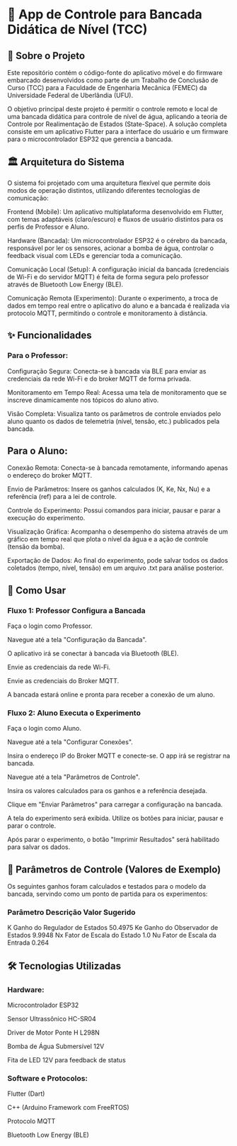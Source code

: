 # 🧪 App de Controle para Bancada Didática de Nível (TCC)
## 📄 Sobre o Projeto
Este repositório contém o código-fonte do aplicativo móvel e do firmware embarcado desenvolvidos como parte de um Trabalho de Conclusão de Curso (TCC) para a Faculdade de Engenharia Mecânica (FEMEC) da Universidade Federal de Uberlândia (UFU).

O objetivo principal deste projeto é permitir o controle remoto e local de uma bancada didática para controle de nível de água, aplicando a teoria de Controle por Realimentação de Estados (State-Space). A solução completa consiste em um aplicativo Flutter para a interface do usuário e um firmware para o microcontrolador ESP32 que gerencia a bancada.

## 🏛️ Arquitetura do Sistema
O sistema foi projetado com uma arquitetura flexível que permite dois modos de operação distintos, utilizando diferentes tecnologias de comunicação:

Frontend (Mobile): Um aplicativo multiplataforma desenvolvido em Flutter, com temas adaptáveis (claro/escuro) e fluxos de usuário distintos para os perfis de Professor e Aluno.

Hardware (Bancada): Um microcontrolador ESP32 é o cérebro da bancada, responsável por ler os sensores, acionar a bomba de água, controlar o feedback visual com LEDs e gerenciar toda a comunicação.

Comunicação Local (Setup): A configuração inicial da bancada (credenciais de Wi-Fi e do servidor MQTT) é feita de forma segura pelo professor através de Bluetooth Low Energy (BLE).

Comunicação Remota (Experimento): Durante o experimento, a troca de dados em tempo real entre o aplicativo do aluno e a bancada é realizada via protocolo MQTT, permitindo o controle e monitoramento à distância.

## ✨ Funcionalidades
### Para o Professor:
Configuração Segura: Conecta-se à bancada via BLE para enviar as credenciais da rede Wi-Fi e do broker MQTT de forma privada.

Monitoramento em Tempo Real: Acessa uma tela de monitoramento que se inscreve dinamicamente nos tópicos do aluno ativo.

Visão Completa: Visualiza tanto os parâmetros de controle enviados pelo aluno quanto os dados de telemetria (nível, tensão, etc.) publicados pela bancada.

## Para o Aluno:
Conexão Remota: Conecta-se à bancada remotamente, informando apenas o endereço do broker MQTT.

Envio de Parâmetros: Insere os ganhos calculados (K, Ke, Nx, Nu) e a referência (ref) para a lei de controle.

Controle do Experimento: Possui comandos para iniciar, pausar e parar a execução do experimento.

Visualização Gráfica: Acompanha o desempenho do sistema através de um gráfico em tempo real que plota o nível da água e a ação de controle (tensão da bomba).

Exportação de Dados: Ao final do experimento, pode salvar todos os dados coletados (tempo, nível, tensão) em um arquivo .txt para análise posterior.

## 🚀 Como Usar
### Fluxo 1: Professor Configura a Bancada
Faça o login como Professor.

Navegue até a tela "Configuração da Bancada".

O aplicativo irá se conectar à bancada via Bluetooth (BLE).

Envie as credenciais da rede Wi-Fi.

Envie as credenciais do Broker MQTT.

A bancada estará online e pronta para receber a conexão de um aluno.

### Fluxo 2: Aluno Executa o Experimento
Faça o login como Aluno.

Navegue até a tela "Configurar Conexões".

Insira o endereço IP do Broker MQTT e conecte-se. O app irá se registrar na bancada.

Navegue até a tela "Parâmetros de Controle".

Insira os valores calculados para os ganhos e a referência desejada.

Clique em "Enviar Parâmetros" para carregar a configuração na bancada.

A tela do experimento será exibida. Utilize os botões para iniciar, pausar e parar o controle.

Após parar o experimento, o botão "Imprimir Resultados" será habilitado para salvar os dados.

## 🔢 Parâmetros de Controle (Valores de Exemplo)
Os seguintes ganhos foram calculados e testados para o modelo da bancada, servindo como um ponto de partida para os experimentos:

### Parâmetro	Descrição	Valor Sugerido
K	Ganho do Regulador de Estados	50.4975
Ke	Ganho do Observador de Estados	9.9948
Nx	Fator de Escala do Estado	1.0
Nu	Fator de Escala da Entrada	0.264

## 🛠️ Tecnologias Utilizadas
### Hardware:

Microcontrolador ESP32

Sensor Ultrassônico HC-SR04

Driver de Motor Ponte H L298N

Bomba de Água Submersível 12V

Fita de LED 12V para feedback de status

### Software e Protocolos:

Flutter (Dart)

C++ (Arduino Framework com FreeRTOS)

Protocolo MQTT

Bluetooth Low Energy (BLE)
